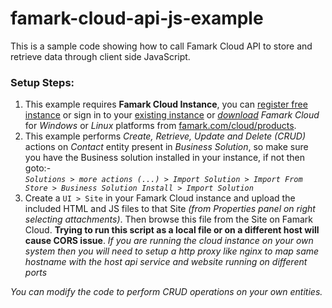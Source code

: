 # famark-cloud-api-js-example
This is a sample code showing how to call Famark Cloud API to store and retrieve data through client side  JavaScript.

### Setup Steps:
1. This example requires **Famark Cloud Instance**, you can [register free instance](https://www.famark.com/Install/?ic=FreeDev) or sign in to your [existing instance](https://www.famark.com/) or [*download*](https://www.famark.com/cloud/products.htm) *Famark Cloud* for *Windows* or *Linux* platforms from [famark.com/cloud/products](https://www.famark.com/cloud/products.htm).
2. This example performs *Create, Retrieve, Update and Delete (CRUD)* actions on *Contact* entity present in *Business Solution*, so make sure you have the Business solution installed in your instance, if not then goto:-  
*`Solutions > more actions (...) > Import Solution > Import From Store > Business Solution Install > Import Solution`*
3. Create a `UI > Site` in your Famark Cloud instance and upload the included HTML and JS files to that Site *(from Properties panel on right selecting attachments)*. Then browse this file from the Site on Famark Cloud. 
**Trying to run this script as a local file or on a different host will cause CORS issue**.
*If you are running the cloud instance on your own system then you will need to setup a *http proxy* like nginx to map same hostname with the host api service and website running on different ports*

*You can modify the code to perform CRUD operations on your own entities.*
